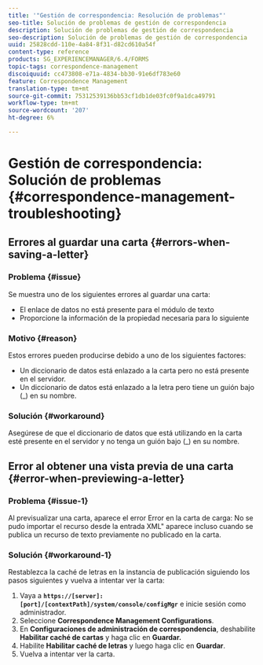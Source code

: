 ```yaml
---
title: '"Gestión de correspondencia: Resolución de problemas"'
seo-title: Solución de problemas de gestión de correspondencia
description: Solución de problemas de gestión de correspondencia
seo-description: Solución de problemas de gestión de correspondencia
uuid: 25828cdd-110e-4a84-8f31-d82cd610a54f
content-type: reference
products: SG_EXPERIENCEMANAGER/6.4/FORMS
topic-tags: correspondence-management
discoiquuid: cc473808-e71a-4834-bb30-91e6df783e60
feature: Correspondence Management
translation-type: tm+mt
source-git-commit: 75312539136bb53cf1db1de03fc0f9a1dca49791
workflow-type: tm+mt
source-wordcount: '207'
ht-degree: 6%

---
```



# Gestión de correspondencia: Solución de problemas {#correspondence-management-troubleshooting}

## Errores al guardar una carta {#errors-when-saving-a-letter}

### Problema {#issue}

Se muestra uno de los siguientes errores al guardar una carta:

* El enlace de datos no está presente para el módulo de texto
* Proporcione la información de la propiedad necesaria para lo siguiente

### Motivo {#reason}

Estos errores pueden producirse debido a uno de los siguientes factores:

* Un diccionario de datos está enlazado a la carta pero no está presente en el servidor.
* Un diccionario de datos está enlazado a la letra pero tiene un guión bajo (_) en su nombre.

### Solución {#workaround}

Asegúrese de que el diccionario de datos que está utilizando en la carta esté presente en el servidor y no tenga un guión bajo (_) en su nombre.

## Error al obtener una vista previa de una carta {#error-when-previewing-a-letter}

### Problema {#issue-1}

Al previsualizar una carta, aparece el error Error en la carta de carga: No se pudo importar el recurso desde la entrada XML&quot; aparece incluso cuando se publica un recurso de texto previamente no publicado en la carta.

### Solución {#workaround-1}

Restablezca la caché de letras en la instancia de publicación siguiendo los pasos siguientes y vuelva a intentar ver la carta:

1. Vaya a **`https://[server]:[port]/[contextPath]/system/console/configMgr`** e inicie sesión como administrador.
1. Seleccione **Correspondence Management Configurations**.
1. En **Configuraciones de administración de correspondencia**, deshabilite **Habilitar caché de cartas** y haga clic en **Guardar.**
1. Habilite **Habilitar caché de letras** y luego haga clic en **Guardar**.
1. Vuelva a intentar ver la carta.

